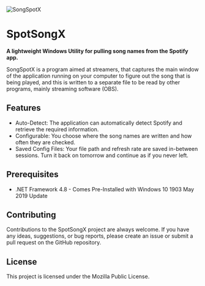![SongSpotX]("image/songspotxlogo.png")
# SpotSongX
 **A lightweight Windows Utility for pulling song names from the Spotify app.**
 
SongSpotX is a program aimed at streamers, that captures the main window of the application running on your computer to figure out the song that is being played, and this is written to a separate file to be read by other programs, mainly streaming software (OBS).

## Features
- Auto-Detect: The application can automatically detect Spotify and retrieve the required information.
- Configurable: You choose where the song names are written and how often they are checked.
- Saved Config Files: Your file path and refresh rate are saved in-between sessions. Turn it back on tomorrow and continue as if you never left.

## Prerequisites
- .NET Framework 4.8 - Comes Pre-Installed with Windows 10 1903 May 2019 Update

## Contributing
Contributions to the SpotSongX project are always welcome. If you have any ideas, suggestions, or bug reports, please create an issue or submit a pull request on the GitHub repository.

## License
This project is licensed under the Mozilla Public License.
